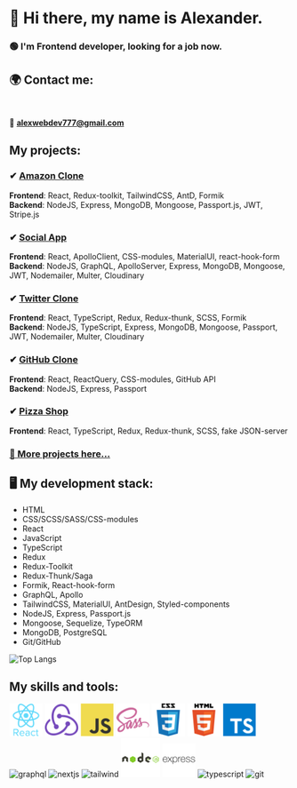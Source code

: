 # 👋 Hi there, my name is Alexander.

### 🟢 I'm Frontend developer, looking for a job now.

## 🌍 Contact me:

[<img alt="" src="https://img.shields.io/badge/Telegram-26A5E4.svg?&style=for-the-badge&logo=telegram"/>][tg]
[<img alt="" src="https://img.shields.io/badge/VKontakte-0077FF.svg?&style=for-the-badge&logo=vk"/>][vk]

📧 **alexwebdev777@gmail.com**

##  My projects:
 ### ✔ [Amazon Clone][amazon]

 **Frontend**: React, Redux-toolkit, TailwindCSS, AntD, Formik   
 **Backend**: NodeJS, Express, MongoDB, Mongoose, Passport.js, JWT, Stripe.js

### ✔ [Social App][social]
 
 **Frontend**: React, ApolloClient, CSS-modules, MaterialUI, react-hook-form  
 **Backend**: NodeJS, GraphQL, ApolloServer, Express, MongoDB, Mongoose, JWT, Nodemailer, Multer, Cloudinary 

### ✔ [Twitter Clone][twitter]
 
 **Frontend**: React, TypeScript, Redux, Redux-thunk, SCSS, Formik  
 **Backend**: NodeJS, TypeScript, Express, MongoDB, Mongoose, Passport, JWT, Nodemailer, Multer, Cloudinary 

### ✔ [GitHub Clone][git]
 
 **Frontend**: React, ReactQuery, CSS-modules, GitHub API  
 **Backend**: NodeJS, Express, Passport

### ✔ [Pizza Shop][twitter]
 
 **Frontend**: React, TypeScript, Redux, Redux-thunk, SCSS, fake JSON-server

 ### [🔻 More projects here...](https://github.com/SashaGitHub01?tab=repositories)

## 🖥 My development stack:

- HTML
- CSS/SCSS/SASS/CSS-modules
- React
- JavaScript
- TypeScript
- Redux
- Redux-Toolkit
- Redux-Thunk/Saga
- Formik, React-hook-form
- GraphQL, Apollo
- TailwindCSS, MaterialUI, AntDesign, Styled-components
- NodeJS, Express, Passport.js 
- Mongoose, Sequelize, TypeORM
- MongoDB, PostgreSQL
- Git/GitHub

![Top Langs](https://github-readme-stats.vercel.app/api/top-langs/?username=SashaGitHub01&layout=compact)

<h2 align="left">My skills and tools:</h2>
<p align="left">
   <a target="_blank" rel="noreferrer">
      <img src="https://raw.githubusercontent.com/devicons/devicon/master/icons/react/react-original-wordmark.svg"
         alt="react" width="60" height="60" />
   </a>
   <a target="_blank" rel="noreferrer">
      <img src="https://raw.githubusercontent.com/devicons/devicon/master/icons/redux/redux-original.svg" alt="redux"
         width="60" height="60" />
   </a>
   <a target="_blank" rel="noreferrer">
      <img src="https://raw.githubusercontent.com/devicons/devicon/master/icons/javascript/javascript-original.svg"
         alt="javascript" width="60" height="60" />
   </a>
   <a target="_blank" rel="noreferrer">
      <img src="https://raw.githubusercontent.com/devicons/devicon/master/icons/sass/sass-original.svg" alt="sass"
         width="60" height="60" />
   </a>
   <a target="_blank" rel="noreferrer">
      <img src="https://raw.githubusercontent.com/devicons/devicon/master/icons/css3/css3-original-wordmark.svg"
         alt="css3" width="60" height="60" />
   </a>
   <a target="_blank" rel="noreferrer">
      <img src="https://raw.githubusercontent.com/devicons/devicon/master/icons/html5/html5-original-wordmark.svg"
         alt="html5" width="60" height="60" />
   </a>
   <a target="_blank" rel="noreferrer">
      <img src="https://raw.githubusercontent.com/devicons/devicon/master/icons/typescript/typescript-original.svg"
         alt="typescript" width="60" height="60" />
   </a>

   <a target="_blank" rel="noreferrer">
      <img src="https://www.vectorlogo.zone/logos/graphql/graphql-icon.svg" alt="graphql" width="60" height="60" />
   </a>
   <a target="_blank" rel="noreferrer">
      <img src="https://cdn.worldvectorlogo.com/logos/nextjs-2.svg" alt="nextjs" width="70" height="70" />
   </a>
   <a target="_blank" rel="noreferrer">
      <img src="https://www.vectorlogo.zone/logos/tailwindcss/tailwindcss-icon.svg" alt="tailwind" width="60"
         height="60" />
   </a>
   <a target="_blank" rel="noreferrer">
      <img src="https://raw.githubusercontent.com/devicons/devicon/master/icons/nodejs/nodejs-original-wordmark.svg"
         alt="nodejs" width="70" height="70" />
   </a>
   <a target="_blank" rel="noreferrer">
      <img src="https://raw.githubusercontent.com/devicons/devicon/master/icons/express/express-original-wordmark.svg"
         alt="express" width="60" height="60" />
   </a>
   <a target="_blank" rel="noreferrer">
      <img src="https://www.vectorlogo.zone/logos/mongodb/mongodb-icon.svg" alt="typescript" width="60" height="60" />
   </a>
   <a target="_blank" rel="noreferrer">
      <img src="https://www.vectorlogo.zone/logos/postgresql/postgresql-icon.svg" alt="git" width="60" height="60" />
   </a>
</p>

[vk]:https://vk.com/id345872941
[tg]: https://t.me/Alexander123457788
<!---->
[git]: https://stark-oasis-90056.herokuapp.com/
[twitter]: https://ecstatic-goldstine-912dc4.netlify.app/
[amazon]: https://flamboyant-thompson-058c30.netlify.app/ 
[pizza]: https://stormy-temple-06069.herokuapp.com/home
[social]: https://agitated-bhabha-ba93cb.netlify.app/